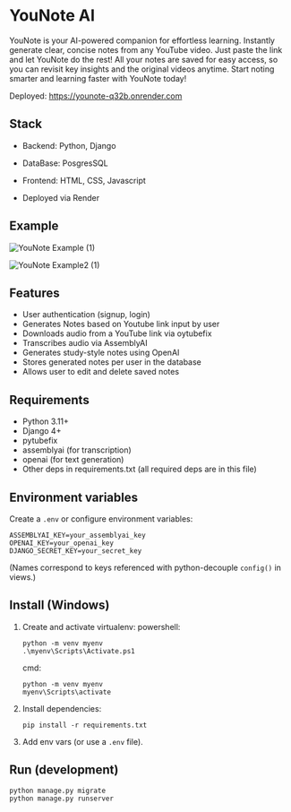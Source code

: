 # YouNote AI 

YouNote is your AI-powered companion for effortless learning. Instantly generate clear, concise notes from any YouTube video. Just paste the link and let YouNote do the rest! All your notes are saved for easy access, so you can revisit key insights and the original videos anytime.
Start noting smarter and learning faster with YouNote today!

Deployed: https://younote-q32b.onrender.com

## Stack
- Backend: Python, Django
- DataBase:  PosgresSQL
- Frontend: HTML, CSS, Javascript

- Deployed via Render

## Example
![YouNote Example (1)](https://github.com/user-attachments/assets/fea4306a-d07c-4f0a-9a20-c39379698678)

![YouNote Example2 (1)](https://github.com/user-attachments/assets/5f0b62b8-62d6-437f-8903-fbb16134a4ae)


## Features
- User authentication (signup, login)
- Generates Notes based on Youtube link input by user
- Downloads audio from a YouTube link via oytubefix
- Transcribes audio via AssemblyAI
- Generates study-style notes using OpenAI
- Stores generated notes per user in the database
- Allows user to edit and delete saved notes



## Requirements
- Python 3.11+ 
- Django 4+
- pytubefix 
- assemblyai (for transcription)
- openai (for text generation)
- Other deps in requirements.txt (all required deps are in this file)

## Environment variables
Create a `.env` or configure environment variables:

```
ASSEMBLYAI_KEY=your_assemblyai_key
OPENAI_KEY=your_openai_key
DJANGO_SECRET_KEY=your_secret_key
```

(Names correspond to keys referenced with python-decouple `config()` in views.)

## Install (Windows)
1. Create and activate virtualenv:
   powershell:
   ```
   python -m venv myenv
   .\myenv\Scripts\Activate.ps1
   ```
   cmd:
   ```
   python -m venv myenv
   myenv\Scripts\activate
   ```
2. Install dependencies:
   ```
   pip install -r requirements.txt
   ```
3. Add env vars (or use a `.env` file).

## Run (development)
```
python manage.py migrate
python manage.py runserver
```



